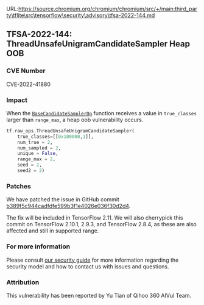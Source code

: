 URL:https://source.chromium.org/chromium/chromium/src/+/main:third_party\tflite\src\tensorflow\security\advisory\tfsa-2022-144.md
## TFSA-2022-144: ThreadUnsafeUnigramCandidateSampler Heap OOB

### CVE Number
CVE-2022-41880

### Impact
When the [`BaseCandidateSamplerOp`](https://github.com/tensorflow/tensorflow/blob/master/tensorflow/core/kernels/candidate_sampler_ops.cc) function  receives a value in `true_classes` larger than `range_max`, a heap oob vulnerability occurs.
```python
tf.raw_ops.ThreadUnsafeUnigramCandidateSampler(
    true_classes=[[0x100000,1]],
    num_true = 2,
    num_sampled = 2,
    unique = False,
    range_max = 2,
    seed = 2,
    seed2 = 2)
```

### Patches
We have patched the issue in GitHub commit [b389f5c944cadfdfe599b3f1e4026e036f30d2d4](https://github.com/tensorflow/tensorflow/commit/b389f5c944cadfdfe599b3f1e4026e036f30d2d4).

The fix will be included in TensorFlow 2.11. We will also cherrypick this commit on TensorFlow 2.10.1, 2.9.3, and TensorFlow 2.8.4, as these are also affected and still in supported range.


### For more information
Please consult [our security guide](https://github.com/tensorflow/tensorflow/blob/master/SECURITY.md) for more information regarding the security model and how to contact us with issues and questions.


### Attribution
This vulnerability has been reported by Yu Tian of Qihoo 360 AIVul Team.

